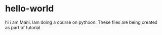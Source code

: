 # hello-world
hi i am Mani. Iam doing a course on pythoon. These files are being created as part of tutorial
